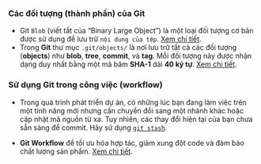 ### Các đối tượng (thành phần) của Git

- Git `Blob` (viết tắt của “Binary Large Object”) là một loại đối tượng cơ bản được sử dụng để lưu trữ `nội dung của tệp`. [Xem chi tiết](topics/git-blob.md).
- Trong **Git** thư mục `.git/objects/` là nơi lưu trữ tất cả các đối tượng (**objects**) như **blob**, **tree**, **commit**, và **tag**. Mỗi đối tượng này được nhận dạng duy nhất bằng một mã băm **SHA-1** dài **40 ký tự**. [Xem chi tiết](topics/git-objects.md).

### Sử dụng Git trong công việc (workflow)

- Trong quá trình phát triển dự án, có những lúc bạn đang làm việc trên một tính năng mới nhưng cần chuyển đổi sang một nhánh khác hoặc cập nhật mã nguồn từ xa. Tuy nhiên, các thay đổi hiện tại của bạn chưa sẵn sàng để commit. Hãy sử dụng [`git stash`](topics/git-stash.md).

- **Git Workflow** để tối ưu hóa hợp tác, giảm xung đột code và đảm bảo chất lượng sản phẩm. [Xem chi tiết](topics/git-workflow.md).
